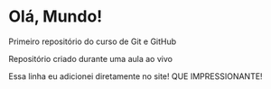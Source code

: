 # Olá, Mundo!
 Primeiro repositório do curso de Git e GitHub

 Repositório criado durante uma aula ao vivo

 Essa linha eu adicionei diretamente no site! QUE IMPRESSIONANTE!
 
